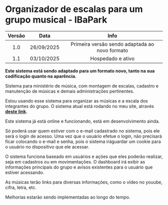 # Organizador de escalas para um grupo musical - IBaPark

Versão | Data | Info
:-------: | :-------: | :-------:
1.0    | 26/09/2025 | Primeira versão sendo adaptada ao novo formato
1.1    | 03/10/2025 | Hospedado e ativo

<b>Este sistema está sendo adaptado para um formato novo, tanto na sua codificação quanto na aparência.</b>

Sistema para ministério de música, com montagem de escalas, cadastro e manutenção de músicas e demais administrações pertinentes.

Estou usando esse sistema para organizar as músicas e a escala dos integrantes do grupo. 
O sistema atual está rodando no meu site, através <b>[deste link](https://rodrigotognin.com.br/louvor).</b>

Este sistema já está online e funcionando, está em desenvolvimento ainda.

Só poderá usar quem estiver com o e-mail cadastrado no sistema, pois ele será o login de acesso. Uma vez que o usuário efetue o login, 
não precisará ficar colocando o e-mail e senha, pois o sistema iráguardar um cookie para o usuário no dispositivo que ele acessar.

O sistema funciona baseado em usuários e ações que eles poderão realizar, seja em cadastros ou em movimentações. O dashboard 
irá exibir as informações principais do grupo e avisos existentes para o usuário que estiver acessando.

As músicas terão links para diversas informações, como o vídeo no youube, cifra, letra, etc.

Melhorias estarão sendo implementadas ao longo do tempo.